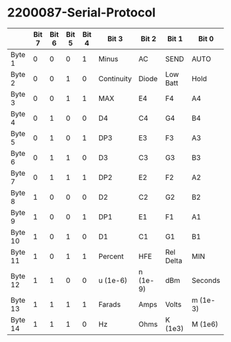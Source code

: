 2200087-Serial-Protocol
=======================

|         | Bit 7 | Bit 6 | Bit 5 | Bit 4 | Bit 3      | Bit 2    | Bit 1     | Bit 0    | 
|---------|-------|-------|-------|-------|------------|----------|-----------|----------| 
| Byte 1  | 0     | 0     | 0     | 1     | Minus      | AC       | SEND      | AUTO     | 
| Byte 2  | 0     | 0     | 1     | 0     | Continuity | Diode    | Low Batt  | Hold     | 
| Byte 3  | 0     | 0     | 1     | 1     | MAX        | E4       | F4        | A4       | 
| Byte 4  | 0     | 1     | 0     | 0     | D4         | C4       | G4        | B4       | 
| Byte 5  | 0     | 1     | 0     | 1     | DP3        | E3       | F3        | A3       | 
| Byte 6  | 0     | 1     | 1     | 0     | D3         | C3       | G3        | B3       | 
| Byte 7  | 0     | 1     | 1     | 1     | DP2        | E2       | F2        | A2       | 
| Byte 8  | 1     | 0     | 0     | 0     | D2         | C2       | G2        | B2       | 
| Byte 9  | 1     | 0     | 0     | 1     | DP1        | E1       | F1        | A1       | 
| Byte 10 | 1     | 0     | 1     | 0     | D1         | C1       | G1        | B1       | 
| Byte 11 | 1     | 0     | 1     | 1     | Percent    | HFE      | Rel Delta | MIN      | 
| Byte 12 | 1     | 1     | 0     | 0     | u (1e-6)   | n (1e-9) | dBm       | Seconds  | 
| Byte 13 | 1     | 1     | 1     | 1     | Farads     | Amps     | Volts     | m (1e-3) | 
| Byte 14 | 1     | 1     | 1     | 0     | Hz         | Ohms     | K (1e3)   | M (1e6)  | 
